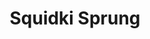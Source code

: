 ---
slug: squidki-sprung
title: Squidki Sprung
description: "Squidki Sprung is an exciting online game. Play for free directly in your browser!"
icon: /images/new_mods/Sprunki Sprung.png
url: https://wowtbc.net/sprunkin/sprunki-sprung/index.html
previewImage: /images/new_mods/Sprunki Sprung.png
type: new mods

# SEO配置
seo:
  title: "Squidki Sprung - Play Free Online Game | Fun Browser Games"
  description: "Squidki Sprung - Play this fun online game for free in your browser. No download required!"
  ogImage: "/images/new_mods/Sprunki Sprung.png"
  keywords: "squidki-sprung, online game, browser game, free game, new mods game, play online"

videoUrls:
  - https://www.youtube.com/embed/example1
  - https://www.youtube.com/embed/example2

whyPlay:
  title: "Why Play Squidki Sprung?"
  items:
    - "Immersive Gameplay: Squidki Sprung offers an engaging and immersive gaming experience that will keep you entertained for hours"
    - "Challenging Levels: Test your skills with increasingly difficult challenges and obstacles"
    - "Beautiful Graphics: Enjoy stunning visuals and smooth animations that bring the game world to life"
    - "Regular Updates: New content and features are added regularly to keep the game fresh and exciting"
    - "Free to Play: Experience all the fun without spending a penny"
    - "Community Features: Connect with other players, share strategies, and compete for high scores"
    - "Cross-Platform: Play on any device with a web browser, no downloads required"

features:
  title: "Key Features of Squidki Sprung"
  image: "/images/new_mods/Sprunki Sprung.png"
  items:
    - "Intuitive Controls: Easy to learn controls make Squidki Sprung accessible for players of all skill levels"
    - "Multiple Game Modes: Enjoy various gameplay options that provide different challenges and experiences"
    - "Character Customization: Personalize your gaming experience with unique characters and items"
    - "Achievement System: Complete special tasks to earn rewards and recognition"
    - "Leaderboards: Compete with players worldwide and see who can achieve the highest scores"

characteristics:
  title: "Game Characteristics"
  image: "/images/new_mods/Sprunki Sprung.png"
  items:
    - "Genre: New mods game with elements of strategy and skill"
    - "Difficulty: Suitable for both casual gamers and those seeking a challenge"
    - "Play Time: Quick sessions or extended gameplay, depending on your preference"
    - "Art Style: Vibrant and engaging visuals that enhance the gaming experience"
    - "Sound Design: Immersive audio that complements the gameplay perfectly"

info: "Squidki Sprung is an exciting online game that offers players a unique and engaging gaming experience. With its intuitive controls, stunning visuals, and challenging gameplay, Squidki Sprung provides hours of entertainment for players of all ages and skill levels. Whether you're looking for a quick gaming session during a break or an extended play session, Squidki Sprung delivers an immersive experience that will keep you coming back for more. The game features multiple levels of increasing difficulty, ensuring that players are constantly challenged as they progress. With regular updates adding new content and features, Squidki Sprung remains fresh and exciting, providing endless entertainment options for its growing community of players."

howToPlayIntro: "Welcome to Squidki Sprung! This guide will walk you through the basics and help you master the game. Whether you're a beginner or looking to improve your skills, these tips and instructions will enhance your gaming experience."

howToPlaySteps:
  - title: "Getting Started"
    description: "Begin your Squidki Sprung adventure by familiarizing yourself with the controls. Use your keyboard or mouse to navigate through the game interface. The tutorial will guide you through the basic mechanics and help you understand the objectives."
  - title: "Understanding the Objectives"
    description: "In Squidki Sprung, your main goal is to progress through levels by completing specific objectives. Each level presents unique challenges that require different strategies and approaches."
  - title: "Mastering the Controls"
    description: "Practice using the controls to improve your precision and reaction time. Squidki Sprung requires quick reflexes and strategic thinking to overcome obstacles and defeat opponents."
  - title: "Utilizing Power-ups"
    description: "Collect power-ups throughout the game to enhance your abilities and overcome difficult challenges. Each power-up offers unique advantages that can be crucial for success."
  - title: "Developing Strategies"
    description: "As you progress in Squidki Sprung, develop effective strategies for different scenarios. Analyze patterns, anticipate challenges, and adapt your approach to maximize your performance."

faq:
  title: "Frequently Asked Questions about Squidki Sprung"
  items:
    - question: "Is Squidki Sprung free to play?"
      answer: "Yes, Squidki Sprung is completely free to play directly in your web browser. No downloads or purchases are required to enjoy the full game experience."
    - question: "Can I play Squidki Sprung on mobile devices?"
      answer: "Yes, Squidki Sprung is optimized for both desktop and mobile play. You can enjoy the game on any device with a web browser and internet connection."
    - question: "Are there any in-game purchases?"
      answer: "While Squidki Sprung is free to play, there may be optional in-game purchases available for cosmetic items or additional features that don't affect core gameplay."
    - question: "How often is Squidki Sprung updated?"
      answer: "The developers regularly update Squidki Sprung with new content, features, and improvements based on player feedback and game performance."
    - question: "Can I play Squidki Sprung offline?"
      answer: "Currently, Squidki Sprung requires an internet connection to play as it's a browser-based online game."
    - question: "Is Squidki Sprung suitable for children?"
      answer: "Yes, Squidki Sprung is designed to be family-friendly and suitable for players of all ages."
    - question: "How do I report bugs or issues?"
      answer: "If you encounter any problems while playing Squidki Sprung, you can report them through the game's support page or contact the developers directly through their website."
    - question: "Still Have Questions?"
      answer: "If you have additional questions about Squidki Sprung that aren't covered in this FAQ, please visit our support center or contact our customer service team for assistance."
---